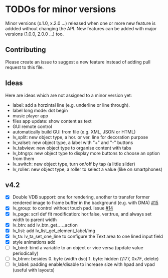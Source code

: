 # TODOs for minor versions
Minor versions (x.1.0, x.2.0 ...) released when one or more new feature is addded without changing the API. New features can be added with major versions (1.0.0, 2.0.0 ...) too. 

## Contributing
Please create an issue to suggest a new feature instead of adding pull request to this file.

## Ideas
Here are ideas which are not assigned to a minor version yet:
- label: add a horzintal line (e.g. underline or line through). 
- label long mode: dot begin
- music player app
- files app update: show content as text
- GUI remote control
- automatically build GUI from file (e.g. XML, JSON or HTML)
- lv_split: new object type, a hor. or ver. line for decoration purpose
- lv_valset: new object type, a label with "+" and "-" buttons
- lv_tabview: new object type to organise content with tabs
- lv_btngrp: new object type to display more buttons to choose an option from them
- lv_switch: new object type, turn on/off by tap (a little slider)
- lv_roller: new object type, a roller to select a value (like on smartphones) 

## v4.2
- [x] Double VDB support: one for rendering, another to transfer former rendered image to frame buffer in the background (e.g. with DMA) [#15](https://github.com/littlevgl/lvgl/issues/15)
- [x] lv_group: to control without touch pad. Issue [#14](https://github.com/littlevgl/lvgl/issues/14)
- [x] lv_page: scrl def fit modification: hor:false, ver:true, and always set width to parent width
- [x] lv_btn: add lv_btn_get_..._action
- [x] lv_list: add lv_list_get_element_label/img
- [x] lv_ta: lv_ta_set_one_line to configure the Text area to one lined input field
- [x] style animations add
- [ ] lv_bind: bind a variable to an object or vice versa (update value periodically)
- [ ] lv_btnm:  besides 0. byte (width dsc) 1. byte: hidden (\177, 0x7F, delete)
- [ ] lv_label: padding enable/disable to increase size with hpad and vpad (useful with layouts)
